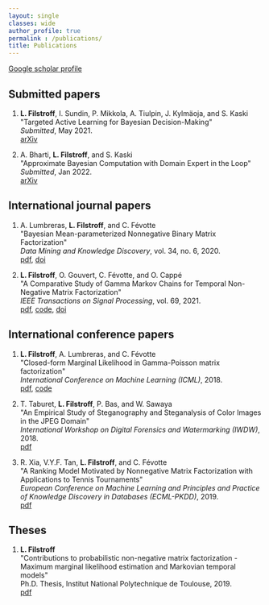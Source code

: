 ```yaml
---
layout: single
classes: wide
author_profile: true
permalink : /publications/
title: Publications
---
```


[Google scholar profile](https://scholar.google.fr/citations?user=fz8rPgUAAAAJ)

## Submitted papers

1. **L. Filstroff**, I. Sundin, P. Mikkola, A. Tiulpin, J. Kylmäoja, and S. Kaski <br/>
"Targeted Active Learning for Bayesian Decision-Making" <br/>
*Submitted*, May 2021. <br/>
[arXiv](https://arxiv.org/abs/2106.04193)

2. A. Bharti, **L. Filstroff**, and S. Kaski <br/>
"Approximate Bayesian Computation with Domain Expert in the Loop" <br/>
*Submitted*, Jan 2022. <br/>
[arXiv](https://arxiv.org/abs/2201.12090)

## International journal papers

1. A. Lumbreras, **L. Filstroff**, and C. Févotte <br/>
"Bayesian Mean-parameterized Nonnegative Binary Matrix Factorization" <br/>
*Data Mining and Knowledge Discovery*, vol. 34, no. 6, 2020. <br/>
[pdf](https://arxiv.org/abs/1812.06866),
[doi](https://doi.org/10.1007/s10618-020-00712-w)

2. **L. Filstroff**, O. Gouvert, C. Févotte, and O. Cappé <br/>
"A Comparative Study of Gamma Markov Chains for Temporal Non-Negative Matrix Factorization" <br/>
*IEEE Transactions on Signal Processing*, vol. 69, 2021. <br/>
[pdf](https://arxiv.org/abs/2006.12843),
[code](https://github.com/lfilstro/TemporalNMF),
[doi](https://doi.org/10.1109/TSP.2021.3060000)

## International conference papers

1. **L. Filstroff**, A. Lumbreras, and C. Févotte <br/>
"Closed-form Marginal Likelihood in Gamma-Poisson matrix factorization" <br/>
*International Conference on Machine Learning (ICML)*, 2018. <br/>
[pdf](../assets/pdfs/filstroff2018ICML.pdf),
[code]()

2. T. Taburet, **L. Filstroff**, P. Bas, and W. Sawaya <br/>
"An Empirical Study of Steganography and Steganalysis of Color Images in the JPEG Domain" <br/>
*International Workshop on Digital Forensics and Watermarking (IWDW)*, 2018. <br/>
[pdf](../assets/pdfs/taburet2018IWDW.pdf)

3. R. Xia, V.Y.F. Tan, **L. Filstroff**, and C. Févotte <br/>
"A Ranking Model Motivated by Nonnegative Matrix Factorization with Applications to Tennis Tournaments" <br/>
*European Conference on Machine Learning and Principles and Practice of Knowledge Discovery in Databases
(ECML-PKDD)*, 2019. <br/>
[pdf](../assets/pdfs/xia2019ECMLPKDD.pdf)

## Theses

1. **L. Filstroff** <br/>
"Contributions to probabilistic non-negative matrix factorization - Maximum marginal likelihood estimation and Markovian temporal models" <br/>
Ph.D. Thesis, Institut National Polytechnique de Toulouse, 2019. <br/>
[pdf](https://oatao.univ-toulouse.fr/25586/1/Filstroff_Louis.pdf)